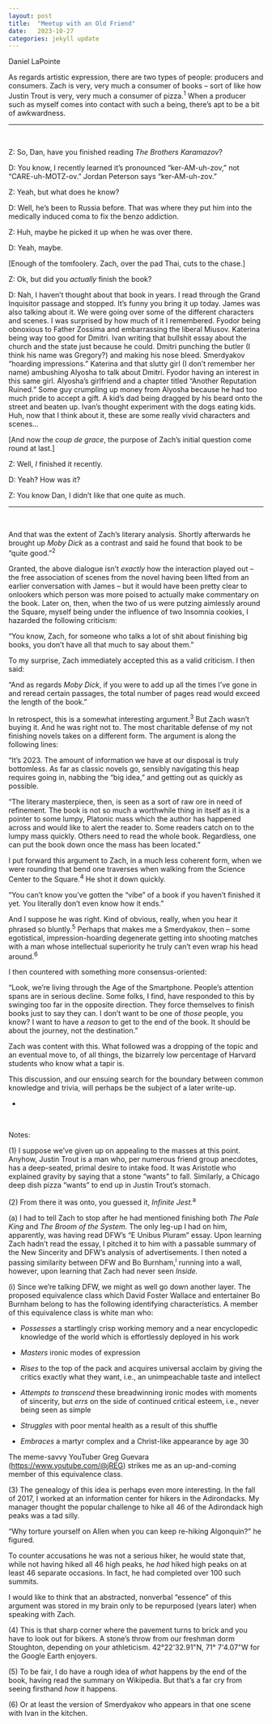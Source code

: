 ```yaml
---
layout: post
title:  "Meetup with an Old Friend"
date:   2023-10-27
categories: jekyll update
---
```


Daniel LaPointe

As regards artistic expression, there are two types of people: producers and consumers. Zach is very, very much a consumer of books – sort of like how Justin Trout is very, very much a consumer of pizza.<sup>1</sup> When a producer such as myself comes into contact with such a being, there’s apt to be a bit of awkwardness.

---

&nbsp;

Z: So, Dan, have you finished reading *The Brothers Karamazov*?

D: You know, I recently learned it’s pronounced “ker-AM-uh-zov,” not “CARE-uh-MOTZ-ov.” Jordan Peterson says “ker-AM-uh-zov.”

Z: Yeah, but what does he know?

D: Well, he’s been to Russia before. That was where they put him into the medically induced coma to fix the benzo addiction.

Z: Huh, maybe he picked it up when he was over there.

D: Yeah, maybe.

[Enough of the tomfoolery. Zach, over the pad Thai, cuts to the chase.]

Z: Ok, but did you *actually* finish the book?

D: Nah, I haven’t thought about that book in years. I read through the Grand Inquisitor passage and stopped. It’s funny you bring it up today. James was also talking about it. We were going over some of the different characters and scenes. I was surprised by how much of it I remembered. Fyodor being obnoxious to Father Zossima and embarrassing the liberal Miusov. Katerina being way too good for Dmitri. Ivan writing that bullshit essay about the church and the state just because he could. Dmitri punching the butler (I think his name was Gregory?) and making his nose bleed. Smerdyakov “hoarding impressions.” Katerina and that slutty girl (I don’t remember her name) ambushing Alyosha to talk about Dmitri. Fyodor having an interest in this same girl. Alyosha’s girlfriend and a chapter titled “Another Reputation Ruined.” Some guy crumpling up money from Alyosha because he had too much pride to accept a gift. A kid’s dad being dragged by his beard onto the street and beaten up. Ivan’s thought experiment with the dogs eating kids. Huh, now that I think about it, these are some really vivid characters and scenes…

[And now the *coup de grace*, the purpose of Zach’s initial question come round at last.]

Z: Well, *I* finished it recently.

D: Yeah? How was it?

Z: You know Dan, I didn’t like that one quite as much.

---

&nbsp;

And that was the extent of Zach’s literary analysis. Shortly afterwards he brought up *Moby Dick* as a contrast and said he found that book to be “quite good.”<sup>2</sup>

Granted, the above dialogue isn’t *exactly* how the interaction played out – the free association of scenes from the novel having been lifted from an earlier conversation with James – but it would have been pretty clear to onlookers which person was more poised to actually make commentary on the book. Later on, then, when the two of us were putzing aimlessly around the Square, myself being under the influence of two Insomnia cookies, I hazarded the following criticism:

“You know, Zach, for someone who talks a lot of shit about finishing big books, you don’t have all that much to say about them.”

To my surprise, Zach immediately accepted this as a valid criticism. I then said:

“And as regards *Moby Dick*, if you were to add up all the times I’ve gone in and reread certain passages, the total number of pages read would exceed the length of the book.”

In retrospect, this is a somewhat interesting argument.<sup>3</sup> But Zach wasn’t buying it. And he was right not to. The most charitable defense of my not finishing novels takes on a different form. The argument is along the following lines:

“It’s 2023. The amount of information we have at our disposal is truly bottomless. As far as classic novels go, sensibly navigating this heap requires going in, nabbing the “big idea,” and getting out as quickly as possible.

“The literary masterpiece, then, is seen as a sort of raw ore in need of refinement. The book is not so much a worthwhile thing in itself as it is a pointer to some lumpy, Platonic mass which the author has happened across and would like to alert the reader to. Some readers catch on to the lumpy mass quickly. Others need to read the whole book. Regardless, one can put the book down once the mass has been located.”

I put forward this argument to Zach, in a much less coherent form, when we were rounding that bend one traverses when walking from the Science Center to the Square.<sup>4</sup> He shot it down quickly.

“You can’t know you’ve gotten the “vibe” of a book if you haven’t finished it yet. You literally don’t even know how it ends.”

And I suppose he was right. Kind of obvious, really, when you hear it phrased so bluntly.<sup>5</sup> Perhaps that makes me a Smerdyakov, then – some egotistical, impression-hoarding degenerate getting into shooting matches with a man whose intellectual superiority he truly can’t even wrap his head around.<sup>6</sup>

I then countered with something more consensus-oriented:

“Look, we’re living through the Age of the Smartphone. People’s attention spans are in serious decline. Some folks, I find, have responded to this by swinging too far in the opposite direction. They force themselves to finish books just to say they can. I don’t want to be one of *those* people, you know? I want to have a *reason* to get to the end of the book. It should be about the journey, not the destination.”

Zach was content with this. What followed was a dropping of the topic and an eventual move to, of all things, the bizarrely low percentage of Harvard students who know what a tapir is.

This discussion, and our ensuing search for the boundary between common knowledge and trivia, will perhaps be the subject of a later write-up.

-

&nbsp;

Notes:

(1) I suppose we’ve given up on appealing to the masses at this point. Anyhow, Justin Trout is a man who, per numerous friend group anecdotes, has a deep-seated, primal desire to intake food. It was Aristotle who explained gravity by saying that a stone “wants” to fall. Similarly, a Chicago deep dish pizza “wants” to end up in Justin Trout’s stomach.

(2) From there it was onto, you guessed it, *Infinite Jest.*<sup>a</sup>

(a) I had to tell Zach to stop after he had mentioned finishing both *The Pale King* and *The Broom of the System*. The only leg-up I had on him, apparently, was having read DFW’s “E Unibus Pluram” essay. Upon learning Zach hadn’t read the essay, I pitched it to him with a passable summary of the New Sincerity and DFW’s analysis of advertisements. I then noted a passing similarity between DFW and Bo Burnham,<sup>i</sup> running into a wall, however, upon learning that Zach had never seen *Inside.*

(i) Since we’re talking DFW, we might as well go down another layer. The proposed equivalence class which David Foster Wallace and entertainer Bo Burnham belong to has the following identifying characteristics. A member of this equivalence class is white man who:

+ *Possesses* a startlingly crisp working memory and a near encyclopedic knowledge of the world which is effortlessly deployed in his work

+ *Masters* ironic modes of expression

+ *Rises* to the top of the pack and acquires universal acclaim by giving the critics exactly what they want, i.e., an unimpeachable taste and intellect

+ *Attempts to transcend* these breadwinning ironic modes with moments of sincerity, but *errs* on the side of continued critical esteem, i.e., never being seen as simple

+ *Struggles* with poor mental health as a result of this shuffle

+ *Embraces* a martyr complex and a Christ-like appearance by age 30

The meme-savvy YouTuber Greg Guevara (https://www.youtube.com/@jREG) strikes me as an up-and-coming member of this equivalence class.

(3) The genealogy of this idea is perhaps even more interesting. In the fall of 2017, I worked at an information center for hikers in the Adirondacks. My manager thought the popular challenge to hike all 46 of the Adirondack high peaks was a tad silly.

“Why torture yourself on Allen when you can keep re-hiking Algonquin?” he figured.

To counter accusations he was not a serious hiker, he would state that, while not having hiked all 46 high peaks, he *had* hiked high peaks on at least 46 separate occasions. In fact, he had completed over 100 such summits.

I would like to think that an abstracted, nonverbal “essence” of this argument was stored in my brain only to be repurposed (years later) when speaking with Zach.

(4)  This is that sharp corner where the pavement turns to brick and you have to look out for bikers. A stone’s throw from our freshman dorm Stoughton, depending on your athleticism. 42°22'32.91"N, 71° 7'4.07"W for the Google Earth enjoyers. 

(5) To be fair, I do have a rough idea of *what* happens by the end of the book, having read the summary on Wikipedia. But that’s a far cry from seeing firsthand *how* it happens.

(6) Or at least the version of Smerdyakov who appears in that one scene with Ivan in the kitchen. 

